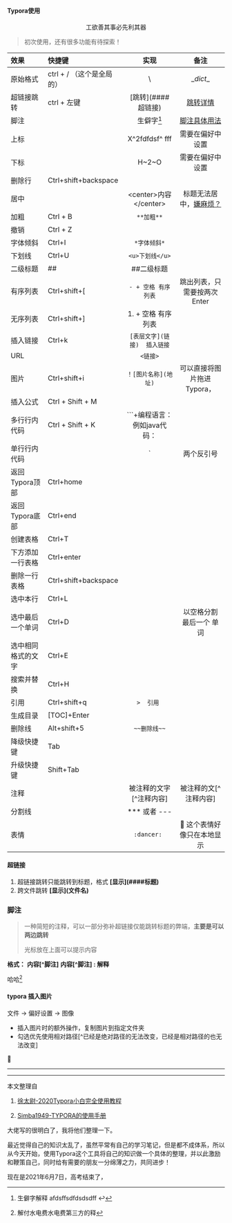 #### Typora使用

<center>工欲善其事必先利其器</center>

> 初次使用，还有很多功能有待探索！

| 效果               | 快捷键                    |             实现             |                             备注                             |
| :----------------- | :------------------------ | :--------------------------: | :----------------------------------------------------------: |
| 原始格式           | ctrl + / （这个是全局的） |              \               |                          \__dict__                           |
| 超链接跳转         | ctrl + 左键               |     \[跳转](####超链接)      |                    [跳转详情](####超链接)                    |
| 脚注               |                           |     生僻字[^生僻字解释]      |                   [脚注具体用法](###脚注)                    |
| 上标               |                           |        X^2fdfdsf^ fff        |                       需要在偏好中设置                       |
| 下标               |                           |            H~2~O             |                       需要在偏好中设置                       |
| 删除行             | Ctrl+shift+backspace      |                              |                                                              |
| 居中               |                           |   \<center>内容\</center>    | 标题无法居中，[嫌麻烦？](https://blog.csdn.net/sinat_25207295/article/details/116033800) |
| 加粗               | Ctrl + B                  |          `**加粗**`          |                                                              |
| 撤销               | Ctrl + Z                  |                              |                                                              |
| 字体倾斜           | Ctrl+I                    |         `*字体倾斜*`         |                                                              |
| 下划线             | Ctrl+U                    |       `<u>下划线</u>`        |                                                              |
| 二级标题           | ##                        |          ##二级标题          |                                                              |
| 有序列表           | Ctrl+shift+[              |     `- + 空格 有序列表`      |                 跳出列表，只需要按两次Enter                  |
| 无序列表           | Ctrl+shift+]              |      1. + 空格 有序列表      |                                                              |
| 插入链接           | Ctrl+k                    | `[表层文字](链接)  插入链接` |                                                              |
| URL                |                           |           `<链接>`           |                                                              |
| 图片               | Ctrl+shift+i              |     `！[图片名称](地址)`     |                  可以直接将图片拖进Typora，                  |
| 插入公式           | Ctrl + Shift + M          |                              |                                                              |
| 多行行内代码       | Ctrl + Shift + K          | ```+编程语言：例如java代码： |                                                              |
| 单行行内代码       |                           |              `               |                          两个反引号                          |
| 返回Typora顶部     | Ctrl+home                 |                              |                                                              |
| 返回Typora底部     | Ctrl+end                  |                              |                                                              |
| 创建表格           | Ctrl+T                    |                              |                                                              |
| 下方添加一行表格   | Ctrl+enter                |                              |                                                              |
| 删除一行表格       | Ctrl+shift+backspace      |                              |                                                              |
| 选中本行           | Ctrl+L                    |                              |                                                              |
| 选中最后一个单词   | Ctrl+D                    |                              |                   以空格分割 最后一个 单词                   |
| 选中相同格式的文字 | Ctrl+E                    |                              |                                                              |
| 搜索并替换         | Ctrl+H                    |                              |                                                              |
| 引用               | Ctrl+shift+q              |          `>  引用 `          |                                                              |
| 生成目录           | [TOC]+Enter               |                              |                                                              |
| 删除线             | Alt+shift+5               |         `~~删除线~~`         |                                                              |
| 降级快捷键         | Tab                       |                              |                                                              |
| 升级快捷键         | Shift+Tab                 |                              |                                                              |
| 注释               |                           |   被注释的文字\[^注释内容]   |                    被注释的文[^注释内容]                     |
| 分割线             |                           |         *** 或者 ---         |                                                              |
| 表情               |                           |         `:dancer: `          |              :dancer: 这个表情好像只在本地显示               |



#### 超链接

1. 超链接跳转只能跳转到标题，格式 **\[显示](####标题)**
2. 跨文件跳转 **\[显示](文件名)**



### 脚注

> 一种简短的注释，可以一部分弥补超链接仅能跳转标题的弊端，**主要是可以两边跳转**
>
> 光标放在上面可以提示内容

**格式：** **内容\[^脚注]**   **内容\[^脚注] : 解释**

哈哈[^解释]

[^生僻字解释]: 生僻字解释 afdsffsdfdsdsdff ↩



#### typora 插入图片

文件 -> 偏好设置 -> 图像 

- 插入图片时的额外操作，复制图片到指定文件夹
- 勾选优先使用相对路径[^已经是绝对路径的无法改变，已经是相对路径的也无法改变]



:dancer:

***

***

本文整理自

1.  [徐太尉-2020Typora小白完全使用教程](https://zhuanlan.zhihu.com/p/293557841)

2. [Simba1949-TYPORA的使用手册](https://blog.csdn.net/SIMBA1949/article/details/79001226)

大佬写的很明白了，我将他们整理一下。

最近觉得自己的知识太乱了，虽然平常有自己的学习笔记，但是都不成体系，所以从今天开始，使用Typora这个工具将自己的知识做一个具体的整理，并以此激励和鞭策自己，同时给有需要的朋友一分绵薄之力，共同进步！

现在是2021年6月7日，高考结束了，

[^解释]: 解付水电费水电费第三方的释